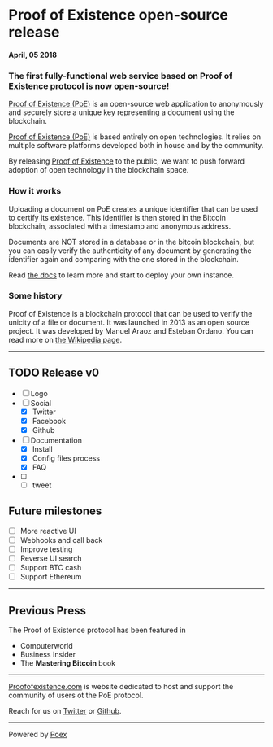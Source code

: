 # Proof of Existence open-source release

**April, 05 2018**

### The first fully-functional web service based on Proof of Existence protocol is now open-source!

[Proof of Existence (PoE)](http://proofofexistence.com) is an open-source web application to anonymously and securely store a unique key representing a document using the blockchain.

[Proof of Existence (PoE)](http://proofofexistence.com) is based entirely on open technologies. It relies on multiple software platforms developed both in house and by the community.

By releasing [Proof of Existence](http://proofofexistence.com) to the public, we want to push forward adoption of open technology in the blockchain space.

### How it works

Uploading a document on PoE creates a unique identifier that can be used to certify its existence. This identifier is then stored in the Bitcoin blockchain, associated with a timestamp and anonymous address.

Documents are NOT stored in a database or in the bitcoin blockchain, but you can easily verify the authenticity of any document by generating the identifier again and comparing with the one stored in the blockchain.

Read [the docs](http://proofofexistence.github.io) to learn more and start to deploy your own instance.

### Some history

Proof of Existence is a blockchain protocol that can be used to verify the unicity of a file or document. It was launched in 2013 as an open source project. It was developed by Manuel Araoz and Esteban Ordano. You can read more on [the Wikipedia page](https://en.wikipedia.org/wiki/Proof_of_Existence).

---

## TODO Release v0

- [ ] Logo
- [ ] Social
  - [X] Twitter
  - [X] Facebook
  - [X] Github
- [ ] Documentation
  - [X] Install
  - [X] Config files process
  - [X] FAQ
- [ ]
  - [ ] tweet

## Future milestones

- [ ] More reactive UI
- [ ] Webhooks and call back
- [ ] Improve testing
- [ ] Reverse UI search
- [ ] Support BTC cash
- [ ] Support Ethereum

---

## Previous Press

The Proof of Existence protocol has been featured in

* Computerworld
* Business Insider
* The **Mastering Bitcoin** book

---

[Proofofexistence.com](http://proofofexistence.com) is website dedicated to host and support the community of users ot the PoE protocol.

Reach for us on [Twitter](https://twitter.com/profxstence) or [Github](https://github.com/proofofexistence).

---

Powered by [Poex](https://poex.io)
